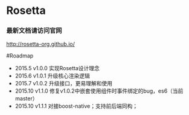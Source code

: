 # Rosetta

### 最新文档请访问官网
http://rosetta-org.github.io/

#Roadmap
* 2015.5 v1.0.0 实现Rosetta设计理念
* 2015.6 v1.0.1 升级核心渲染逻辑
* 2015.7 v1.0.2 升级接口，更易理解和使用
* 2015.10 v1.1.0 修复v1.0.2中嵌套使用组件时事件绑定的bug，es6（当前master）
* 2015.10 v1.1.1 对接boost-native；支持前后端同构；
